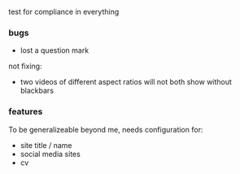 test for compliance in everything

### bugs

- lost a question mark

not fixing:

- two videos of different aspect ratios will not both show without blackbars


### features

To be generalizeable beyond me, needs configuration for:
- site title / name
- social media sites
- cv